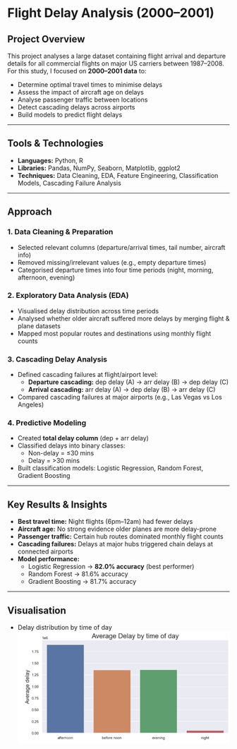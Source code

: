# Flight Delay Analysis (2000–2001)

## Project Overview
This project analyses a large dataset containing flight arrival and departure details for all commercial flights on major US carriers between 1987–2008.  
For this study, I focused on **2000–2001 data** to:
- Determine optimal travel times to minimise delays
- Assess the impact of aircraft age on delays
- Analyse passenger traffic between locations
- Detect cascading delays across airports
- Build models to predict flight delays

---

## Tools & Technologies
- **Languages:** Python, R  
- **Libraries:** Pandas, NumPy, Seaborn, Matplotlib, ggplot2  
- **Techniques:** Data Cleaning, EDA, Feature Engineering, Classification Models, Cascading Failure Analysis  

---

## Approach

### 1. Data Cleaning & Preparation
- Selected relevant columns (departure/arrival times, tail number, aircraft info)  
- Removed missing/irrelevant values (e.g., empty departure times)  
- Categorised departure times into four time periods (night, morning, afternoon, evening)  

### 2. Exploratory Data Analysis (EDA)
- Visualised delay distribution across time periods  
- Analysed whether older aircraft suffered more delays by merging flight & plane datasets  
- Mapped most popular routes and destinations using monthly flight counts  

### 3. Cascading Delay Analysis
- Defined cascading failures at flight/airport level:  
  - **Departure cascading:** dep delay (A) → arr delay (B) → dep delay (C)  
  - **Arrival cascading:** arr delay (A) → dep delay (B) → arr delay (C)  
- Compared cascading failures at major airports (e.g., Las Vegas vs Los Angeles)  

### 4. Predictive Modeling
- Created **total delay column** (dep + arr delay)  
- Classified delays into binary classes:  
  - Non-delay = ≤30 mins  
  - Delay = >30 mins  
- Built classification models: Logistic Regression, Random Forest, Gradient Boosting  

---

## Key Results & Insights
- **Best travel time:** Night flights (6pm–12am) had fewer delays  
- **Aircraft age:** No strong evidence older planes are more delay-prone  
- **Passenger traffic:** Certain hub routes dominated monthly flight counts  
- **Cascading failures:** Delays at major hubs triggered chain delays at connected airports  
- **Model performance:**  
  - Logistic Regression → **82.0% accuracy** (best performer)  
  - Random Forest → 81.6% accuracy  
  - Gradient Boosting → 81.7% accuracy  

---

## Visualisation

- Delay distribution by time of day  
  ![delay by time](https://github.com/syees/portfolio/blob/main/Programming%20for%20data%20science/Images/delay%20by%20time.png?raw=true)

